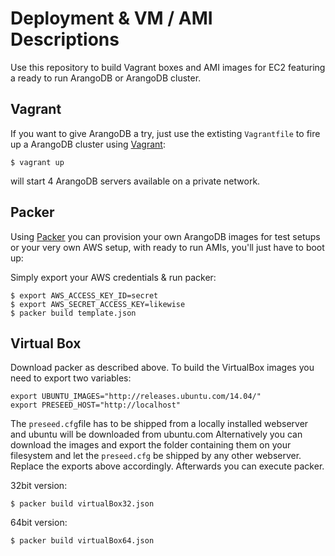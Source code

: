 # Deployment & VM / AMI Descriptions

Use this repository to build Vagrant boxes and AMI images for EC2
featuring a ready to run ArangoDB or ArangoDB cluster.

## Vagrant

If you want to give ArangoDB a try, just use the extisting
`Vagrantfile` to fire up a ArangoDB cluster using
[Vagrant](https://www.vagrantup.com):

```shell
$ vagrant up
```

will start 4 ArangoDB servers available on a private network.

## Packer

Using [Packer](http://packer.io) you can provision your own ArangoDB
images for test setups or your very own AWS setup, with ready to run
AMIs, you'll just have to boot up:

Simply export your AWS credentials & run packer:

```
$ export AWS_ACCESS_KEY_ID=secret
$ export AWS_SECRET_ACCESS_KEY=likewise
$ packer build template.json
```

## Virtual Box

Download packer as described above.
To build the VirtualBox images you need to export two variables:

```
export UBUNTU_IMAGES="http://releases.ubuntu.com/14.04/"
export PRESEED_HOST="http://localhost"
```

The `preseed.cfg`file has to be shipped from a locally installed webserver and ubuntu will be downloaded from ubuntu.com
Alternatively you can download the images and export the folder containing them on your filesystem and let the `preseed.cfg` be shipped by any other webserver.
Replace the exports above accordingly.
Afterwards you can execute packer.

32bit version:
```
$ packer build virtualBox32.json
```

64bit version:
```
$ packer build virtualBox64.json
```
